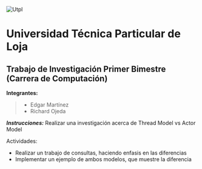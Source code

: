 ![Utpl](https://encrypted-tbn0.gstatic.com/images?q=tbn:ANd9GcSbd6YM4ey1JnKqWGcEOiXD5VsrpSH08cm5bRVi_UCmcH3eHohixrjHcQ2WBVlNmOS-CfU&usqp=CAU)

# Universidad Técnica Particular de Loja 
## Trabajo de Investigación Primer Bimestre (Carrera de Computación)
**Integrantes:** 
  > * Edgar Martínez 
  > * Richard Ojeda
 
***Instrucciones:***
Realizar una investigación acerca de Thread Model vs Actor Model

Actividades:
- Realizar un trabajo de consultas, haciendo enfasis en las diferencias
- Implementar un ejemplo de ambos modelos, que muestre la diferencia 

